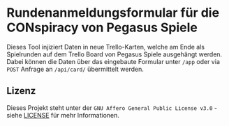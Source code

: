 
# Rundenanmeldungsformular für die CONspiracy von Pegasus Spiele


Dieses Tool injiziert Daten in neue Trello-Karten, welche am Ende als Spielrunden auf dem Trello Board von Pegasus Spiele ausgehängt werden.
Dabei können die Daten über das eingebaute Formular unter `/app` oder via `POST` Anfrage an `/api/card/` übermittelt werden.

 ## Lizenz

Dieses Projekt steht unter der `GNU Affero General Public License v3.0` - siehe [LICENSE](LICENSE) für mehr Informationen.
